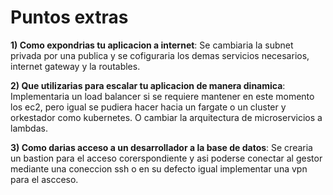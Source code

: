 # Puntos extras

**1) Como expondrias tu aplicacion a internet**:
Se cambiaria la subnet privada por una publica y se cofiguraria los demas servicios necesarios, internet gateway y la routables.

**2) Que utilizarias para escalar tu aplicacion de manera dinamica**: Implementaria un load balancer si se requiere mantener en este momento los ec2, pero igual se pudiera hacer hacia un fargate o un cluster y orkestador como kubernetes. 
O cambiar la arquitectura de microservicios a lambdas.

**3) Como darias acceso a un desarrollador a la base de datos**: Se crearia un bastion para el acceso corerspondiente y asi poderse conectar al gestor mediante una coneccion ssh o en su defecto igual implementar una vpn para el ascceso.